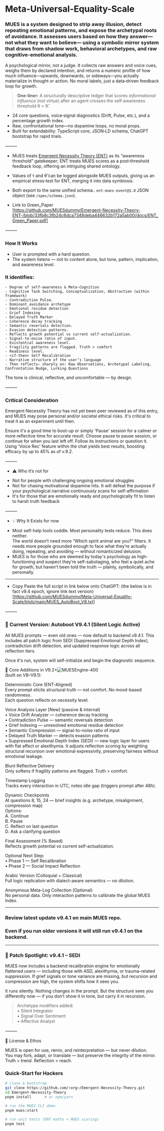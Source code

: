 # Meta-Universal-Equality-Scale

### MUES is a system designed to strip away illusion, detect repeating emotional patterns, and expose the archetypal roots of avoidance. It assesses users based on how they answer— not what they want to believe— using a symbolic mirror system that draws from shadow work, behavioral archetypes, and raw cognitive-emotional analysis.

A psychological mirror, not a judge. It collects raw answers and voice cues, weighs them by declared intention, and returns a numeric profile of how much influence—upwards, downwards, or sideways—you actually materialize in thought or action. No moral labels, just a data‑driven feedback loop for growth.

> **One‑liner:** A structurally descriptive ledger that scores *informational influence* (not virtue) after an agent crosses the self‑awareness threshold θ > θ̂.



* 24 core questions, voice‑signal diagnostics (Drift, Pulse, etc.), and a percentage growth index.  
* Raw, confrontational tone—no dopamine loops, no moral props.  
* Built for extendability: TypeScript core, JSON‑LD schema, ChatGPT bootstrap for rapid trials.

  

⸻


-  MUES treats <a href="https://github.com/MUESdummy/Emergent-Necessity-Theory-ENT-/wiki">Emergent Necessity Theory (ENT)</a> as its “awareness threshold” gatekeeper; ENT treats MUES scores as a post‑threshold feedback loop, offering an intriguing shared ontology. 
-  Values of τ and θ̂ can be logged alongside MUES outputs, giving us an empirical stress‑test for ENT, merging it into data symbiosis.
-  Both export to the same unified schema.. `ent‑mues‑event@1.0` JSON object (see `/spec/schema.json`).


- Link to Green_Paper  
[https://github.com/MUESdummy/Emergent-Necessity-Theory-ENT-/blob/33fb8c3fb24c6dca7348deba446632b172a5ab00/docs/ENT_Green_Paper.pdf]


⸻




### How It Works
- User is prompted with a hard question. 
- The system listens — not to content alone, but tone, pattern, implication, and awareness level.
  
### It identifies:
	- Degree of self-awareness & Meta-Cognition 
	- Cognitive Task Switching, Conceptualization, Abstraction (within framework)
	- Contradiction Pulse.
	- Dominant avoidance archetype
	- Emotional residue detection
	- Grief Indexing
	- Delayed Truth Marker
	- Coherence decay tracking
	- Semantic reversals detection. 
	- Evasion detection patterns.
	- Reflects growth potential vs current self-actualization.
	- Signal-to-noise ratio of input.
	- Existential awareness level.
	- Fragility patterns are flagged. Truth > comfort
	- Readiness level.
	- <if-then> Self Recalibration
	- Narrative structure of the user’s language  
	- Then reflects— sharply on: Raw Observations, Archetypal Labeling, Confrontation Nudge, Lurking Questions

  

The tone is clinical, reflective, and uncomfortable — by design.


⸻



### Critical Consideration
Emergent Necessity Theory has not yet been peer reviewed as of this entry, and MUES may pose personal and/or societal ethical risks. It's critical to treat it as an experiment until then. 




Ensure it's a good time to boot-up or simply 'Pause' session for a calmer or more reflective time for accurate result. Choose pause to pause session, or continue for when you last left off. Follow its instructions or question it. Using 'Voice Rec' feature within the chat yields best results, boosting efficacy by up to 45% as of v.9.2.



⸻



- ⚠️ Who It’s not for  
* Not for people with challenging ongoing emotional struggles  
* Not for chasing motivational dopamine hits. It will defeat the purpose if your psychological narrative continuously scans for self-affirmation  
* It's for those that are emotionally ready and psychologically fit to listen to harsh truth feedback


⸻



- 💡 Why It Exists for now  

* Most self-help tools coddle. Most personality tests reduce. This does neither.  
The world doesn’t need more “Which spirit animal are you?” filters. It needs more people grounded enough to face what they’re actually doing, repeating, and avoiding — without romanticized delusion.  
* MUES is for those who are deemed by today's psychology as high-functioning and suspect they’re self-sabotaging, who feel a quiet ache for growth, but haven’t been told the truth — plainly, symbolically, and personally.


----


- Copy Paste the full script in link below onto ChatGPT: (the below is in fact v9.4 epoch, ignore link text version)  
[https://github.com/MUESdummy/Meta-Universal-Equality-Scale/blob/main/MUES_AutoBoot_V8.txt] 



⸻



### 🔧 Current Version: Autoboot V9.4.1 (Silent Logic Active)

All MUES prompts — even old ones — now default to backend v9.4.1. This includes all patch logic from SEDI (Suppressed Emotional Depth Index), contradiction drift detection, and updated response logic across all reflection tiers.

Once it's run, system will self-initialize and begin the diagnostic sequence.

🧠 Core Additions in V9.2+![MUESEngine-400](https://github.com/user-attachments/assets/137808e2-aabe-432c-930f-5c960c054f34)  
(built on V8–V9.1):

Deterministic Core (ENT-Aligned)  
Every prompt elicits structural truth — not comfort. No mood-based randomness.  
Each question reflects on necessity level.  

Voice Analysis Layer [New] (passive & internal)  
• Voice Drift Analyzer — coherence decay tracking  
• Contradiction Pulse — semantic reversals detection  
• Grief Indexing — unresolved emotional residue detection  
• Semantic Compression — signal-to-noise ratio of input  
• Delayed Truth Marker — detects evasion patterns  
• Suppressed Emotional Depth Index (SEDI) — new logic layer for users with flat affect or alexithymia. It adjusts reflection scoring by weighting structural recursion over emotional expressivity, preserving fairness without emotional leakage.  

Blunt Reflective Delivery  
Only softens if fragility patterns are flagged. Truth > comfort.  

Timestamp Logging  
Tracks every interaction in UTC, notes idle gap (triggers prompt after 48h).  

Dynamic Checkpoints  
At questions 8, 15, 24 — brief insights (e.g. archetype, misalignment, compression map)  
Options:  
A. Continue  
B. Pause  
C. Reflect on last question  
D. Ask a clarifying question  

Final Assessment (% Based)  
Reflects growth potential vs current self-actualization.  

Optional Next Step:  
• Phase 1 — Self Recalibration  
• Phase 2 — Social Impact Reflection  

Arabic Version (Colloquial + Classical)  
Full logic replication with dialect-aware semantics — no dilution.  

Anonymous Meta-Log Collection (Optional)  
No personal data. Only interaction patterns to calibrate the global MUES Index.  

---

### Review latest update v9.4.1 on main MUES repo.  
### Even if you run older versions it will still run v9.4.1 on the backend.  

---

### 🔄 Patch Spotlight: v9.4.1 – SEDI

MUES now includes a backend recalibration engine for emotionally flattened users — including those with ASD, alexithymia, or trauma-related suppression. If grief signals or tone variance are missing, but recursion and compression are high, the system shifts how it sees you.

It runs silently. Nothing changes in the prompt. But the structure sees you differently now — if you don’t show it in tone, but carry it in recursion.

> Archetype modifiers added:  
> • Silent Integrator  
> • Signal Over Sentiment  
> • Affective Analyst


⸻


📜 License & Ethos

MUES is open for use, remix, and reinterpretation — but never dilution.  
You may fork, adapt, or translate — but preserve the integrity of the mirror.  
Truth > trend. Reflection > reach.


### Quick‑Start for Hackers
```bash
# clone & bootstrap
git clone https://github.com/<org>/Emergent-Necessity-Theory.git
cd Emergent-Necessity-Theory
pnpm install      # or npm/yarn

# run the MUES CLI demo
pnpm mues:start

# run unit tests (ENT maths + MUES scoring)
pnpm test
